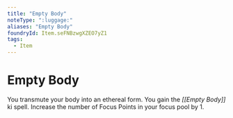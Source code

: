 ```yaml
---
title: "Empty Body"
noteType: ":luggage:"
aliases: "Empty Body"
foundryId: Item.seFNBzwgXZEO7yZ1
tags:
  - Item
---
```


# Empty Body

You transmute your body into an ethereal form. You gain the _[[Empty Body]]_ ki spell. Increase the number of Focus Points in your focus pool by 1.
